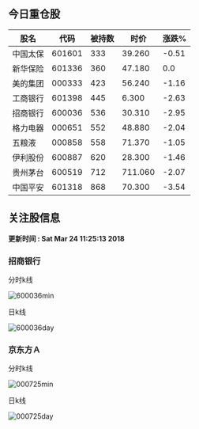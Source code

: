 
## 今日重仓股 

|股名|代码|被持数|时价|涨跌%|
|---|---|---|---|---|
|中国太保|601601|333|39.260|-0.51|
|新华保险|601336|360|47.180|0.0|
|美的集团|000333|423|56.240|-1.16|
|工商银行|601398|445|6.300|-2.63|
|招商银行|600036|536|30.310|-2.95|
|格力电器|000651|552|48.880|-2.04|
|五粮液|000858|558|71.370|-1.05|
|伊利股份|600887|620|28.300|-1.46|
|贵州茅台|600519|712|711.060|-2.07|
|中国平安|601318|868|70.300|-3.54|

## 关注股信息
**更新时间 : Sat Mar 24 11:25:13 2018**
### 招商银行 
分时k线

![600036min](http://image.sinajs.cn/newchart/min/n/sh600036.gif)

日k线

![600036day](http://image.sinajs.cn/newchart/daily/n/sh600036.gif)

### 京东方Ａ 
分时k线

![000725min](http://image.sinajs.cn/newchart/min/n/sz000725.gif)

日k线

![000725day](http://image.sinajs.cn/newchart/daily/n/sz000725.gif)
